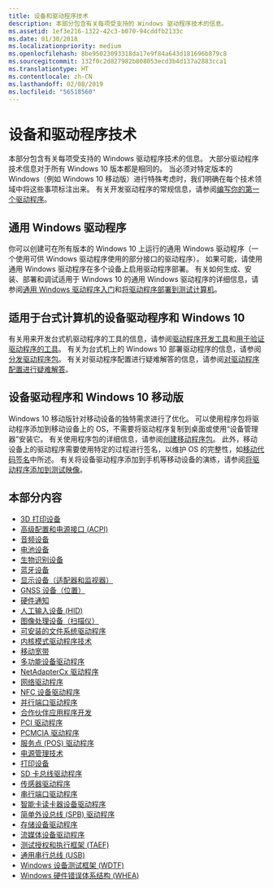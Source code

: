```yaml
---
title: 设备和驱动程序技术
description: 本部分包含有关每项受支持的 Windows 驱动程序技术的信息。
ms.assetid: 1ef3e216-1322-42c3-b070-94cddfb2133c
ms.date: 01/30/2018
ms.localizationpriority: medium
ms.openlocfilehash: 8be95023093318da17e9f84a643d181696b879c8
ms.sourcegitcommit: 132f0c2d827982b808053ecd3b4d137a2883cca1
ms.translationtype: HT
ms.contentlocale: zh-CN
ms.lasthandoff: 02/08/2019
ms.locfileid: "56518560"
---
```

# <a name="device-and-driver-technologies"></a>设备和驱动程序技术

本部分包含有关每项受支持的 Windows 驱动程序技术的信息。 大部分驱动程序技术信息对于所有 Windows 10 版本都是相同的。 当必须对特定版本的 Windows（例如 Windows 10 移动版）进行特殊考虑时，我们明确在每个技术领域中将这些事项标注出来。 有关开发驱动程序的常规信息，请参阅[编写你的第一个驱动程序](https://docs.microsoft.com/windows-hardware/drivers/gettingstarted/writing-your-first-driver)。

## <a name="universal-windows-drivers"></a>通用 Windows 驱动程序

你可以创建可在所有版本的 Windows 10 上运行的通用 Windows 驱动程序（一个使用可供 Windows 驱动程序使用的部分接口的驱动程序）。 如果可能，请使用通用 Windows 驱动程序在多个设备上启用驱动程序部署。 有关如何生成、安装、部署和调试适用于 Windows 10 的通用 Windows 驱动程序的详细信息，请参阅[通用 Windows 驱动程序入门](https://docs.microsoft.com/windows-hardware/drivers/develop/getting-started-with-universal-drivers)和[将驱动程序部署到测试计算机](https://docs.microsoft.com/windows-hardware/drivers/develop/deploying-a-driver-to-a-test-computer)。

## <a name="device-drivers-and-windows10-for-desktop-computers"></a>适用于台式计算机的设备驱动程序和 Windows 10

有关用来开发台式机驱动程序的工具的信息，请参阅[驱动程序开发工具](https://docs.microsoft.com/windows-hardware/drivers/devtest/
)和[用于验证驱动程序的工具](https://docs.microsoft.com/windows-hardware/drivers/devtest/tools-for-verifying-drivers)。 有关为台式机上的 Windows 10 部署驱动程序的信息，请参阅[分发驱动程序包](https://docs.microsoft.com/windows-hardware/drivers/develop/distributing-a-driver-package-win8)。 有关对驱动程序配置进行疑难解答的信息，请参阅[对驱动程序配置进行疑难解答](https://docs.microsoft.com/windows-hardware/drivers/develop/troubleshooting-configuration-of-driver-deployment--testing-and-debugging)。

## <a name="device-drivers-and-windows10-mobile"></a>设备驱动程序和 Windows 10 移动版

Windows 10 移动版针对移动设备的独特需求进行了优化。 可以使用程序包将驱动程序添加到移动设备上的 OS，不需要将驱动程序复制到桌面或使用“设备管理器”安装它。 有关使用程序包的详细信息，请参阅[创建移动程序包](https://docs.microsoft.com/previous-versions/windows/hardware/packaging/dn756642(v=vs.85))。 此外，移动设备上的驱动程序需要使用特定的过程进行签名，以维护 OS 的完整性，如[移动代码签名](https://docs.microsoft.com/previous-versions/windows/hardware/code-signing/dn756634(v=vs.85))中所述。 有关将设备驱动程序添加到手机等移动设备的演练，请参阅[将驱动程序添加到测试映像](https://docs.microsoft.com/previous-versions//mt131832(v=vs.85))。

## <a name="in-this-section"></a>本部分内容

- [3D 打印设备](3dprint/index.md)
- [高级配置和电源接口 (ACPI)](acpi/index.md)
- [音频设备](audio/index.md)
- [电池设备](battery/index.md)
- [生物识别设备](biometric/index.md)
- [蓝牙设备](bluetooth/index.md)
- [显示设备（适配器和监视器）](display/index.md)
- [GNSS 设备（位置）](gnss/index.md)
- [硬件通知](gpiobtn/index.md)
- [人工输入设备 (HID)](hid/index.md)
- [图像处理设备（扫描仪）](image/index.md)
- [可安装的文件系统驱动程序](ifs/index.md)
- [内核模式驱动程序技术](kernel/index.md)
- [移动宽带](mobilebroadband/index.md)
- [多功能设备驱动程序](multifunction/index.md)
- [NetAdapterCx 驱动程序](netcx/index.md)
- [网络驱动程序](network/index.md)
- [NFC 设备驱动程序](nfc/index.md)
- [并行端口驱动程序](parports/index.md)
- [合作伙伴应用程序开发](partnerapps/index.md)
- [PCI 驱动程序](pci/index.md)
- [PCMCIA 驱动程序](pcmcia/index.md)
- [服务点 (POS) 驱动程序](pos/index.md)
- [电源管理技术](powermeter/index.md)
- [打印设备](print/index.md)
- [SD 卡总线驱动程序](sd/index.md)
- [传感器驱动程序](sensors/index.md)
- [串行端口驱动程序](serports/index.md)
- [智能卡读卡器设备驱动程序](smartcard/index.md)
- [简单外设总线 (SPB) 驱动程序](spb/index.md)
- [存储设备驱动程序](storage/index.md)
- [流媒体设备驱动程序](stream/index.md)
- [测试授权和执行框架 (TAEF)](taef/index.md)
- [通用串行总线 (USB)](usbcon/index.md)
- [Windows 设备测试框架 (WDTF)](wdtf/index.md)
- [Windows 硬件错误体系结构 (WHEA)](whea/index.md)
